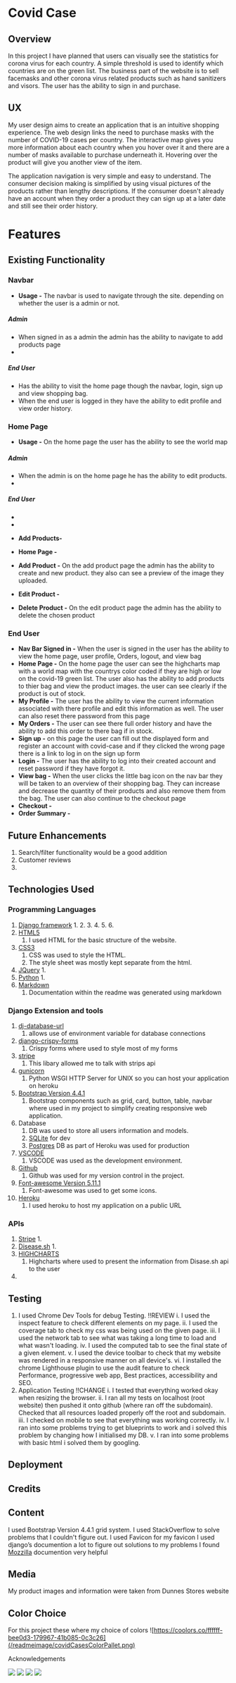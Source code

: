 # Covid Case
## Overview
In this project I have planned that users can visually see the statistics for corona virus for each country. A simple threshold is used to identify which countries are on the green list.
The business part of the website is to sell facemasks and other corona virus related products such as hand sanitizers and visors.
The user has the ability to sign in and purchase.

## UX
My user design aims to create an application that is an intuitive shopping experience. 
The web design links the need to purchase masks with the number of COVID-19 cases per country. The interactive map gives you more information about each country when you hover over it and there are a number of masks available to purchase underneath it. Hovering over the product will give you another view of the item.

The application navigation is very simple and easy to understand. The consumer decision making is simplified by using visual pictures of the products rather than lengthy descriptions. If the consumer doesn't already have an account when they order a product they can sign up at a later date and still see their order history. 



# Features
## Existing Functionality
### Navbar
* **Usage -** The navbar is used to navigate through the site. depending on whether the user is a admin or not.
##### Admin
* When signed in as a admin the admin has the ability to navigate to add products page 
* 
##### End User
* Has the ability to visit the home page though the navbar, login, sign up and view shopping bag.
* When the end user is logged in they have the ability to edit profile and view order history.

### Home Page
* **Usage -** On the home page the user has the ability to see the world map
##### Admin
* When the admin is on the home page he has the ability to edit products.
* 
##### End User
* 
* 





* **Add Products-** 
* **Home Page -** 
* **Add Product -** On the add product page the admin has the ability to create and new product. they also can see a preview of the image they uploaded.
* **Edit Product -** 
* **Delete Product -** On the edit product page the admin has the ability to delete the chosen product
### End User
* **Nav Bar Signed in -** When the user is signed in the user has the ability to view the home page, user profile, Orders, logout, and view bag 
* **Home Page -** On the home page the user can see the highcharts map with a world map with the countrys color coded if they are high or low on the covid-19 green list.
The user also has the ability to add products to thier bag and view the product images. the user can see clearly if the product is out of stock.
* **My Profile -** The user has the ability to view the current information associated with there profile and edit this information as well. The user can also reset there password from this page
* **My Orders -** The user can see there full order history and have the ability to add this order to there bag if in stock.
* **Sign up -** on this page the user can fill out the displayed form and register an account with covid-case and if they clicked the wrong page there is a link to log in on the sign up form
* **Login -** The user has the ability to log into their created account and reset password if they have forgot it.
* **View bag -** When the user clicks the little bag icon on the nav bar they will be taken to an overview of their shopping bag. They can increase and decrease the quantity of their products and also remove them from the bag. The user can also continue to the checkout page
* **Checkout -** 
* **Order Summary -** 

## Future Enhancements
1. Search/filter functionality would be a good addition
2. Customer reviews
3. 
## Technologies Used
### Programming Languages
1. [Django framework](https://www.djangoproject.com/)
    1. 
    2. 
    3. 
    4. 
    5. 
    6. 
2. [HTML5](https://en.wikipedia.org/wiki/HTML5)
    1. I used HTML for the basic structure of the website.
3. [CSS3](https://en.wikipedia.org/wiki/CSS)
    1. CSS was used to style the HTML.
    2. The style sheet was mostly kept separate from the html.
4. [JQuery](https://jquery.com/)
    1. 
5. [Python](https://www.python.org/)
    1. 
6. [Markdown](https://www.markdownguide.org/)
    1. Documentation within the readme was generated using markdown
 


### Django Extension and tools
1. [dj-database-url](https://pypi.org/project/dj-database-url/)
    1.  allows use of environment variable for database connections
2. [django-crispy-forms](https://pypi.org/project/django-crispy-forms/)
    1. Crispy forms where used to style most of my forms
3. [stripe](https://pypi.org/project/stripe/)
    1. This libary allowed me to talk with strips api
4. [gunicorn](https://pypi.org/project/gunicorn/)
    1. Python WSGI HTTP Server for UNIX so you can host your application on heroku
5. [Bootstrap Version 4.4.1](https://getbootstrap.com/)
    1. Bootstrap components such as grid, card, button, table, navbar where used in my project to simplify creating responsive web application.
6. Database
    1. DB was used to store all users information and models.
    2. [SQLite](https://www.sqlite.org/index.html) for dev
    3. [Postgres](https://www.postgresql.org/) DB as part of Heroku was used for production
7. [VSCODE](https://code.visualstudio.com/)
    1. VSCODE was used as the development environment.
8. [Github](https://github.com/)
    1. Github was used for my version control in the project.
9. [Font-awesome Version 5.11.1](https://fontawesome.com/)
    1. Font-awesome was used to get some icons.
10. [Heroku](https://heroku.com/)
    1. I used heroku to host my application on a public URL

### APIs
1. [Stripe](https://stripe.com/en-ie)
    1. 
2. [Disease.sh](https://disease.sh/docs/)
    1. 
3. [HIGHCHARTS](https://www.highcharts.com/)
    1. Highcharts where used to present the information from Disase.sh api to the user
4. 

## Testing
1. I used Chrome Dev Tools for debug Testing. !!REVIEW
i. I used the inspect feature to check different elements on my page.
ii. I used the coverage tab to check my css was being used on the given page.
iii. I used the network tab to see what was taking a long time to load and what wasn't loading.
iv. I used the computed tab to see the final state of a given element.
v. I used the device toolbar to check that my website was rendered in a responsive manner on all device's.
vi. I installed the chrome Lighthouse plugin to use the audit feature to check Performance, progressive web app, Best practices, accessibility and SEO.
2. Application Testing !!CHANGE
i. I tested that everything worked okay when resizing the browser.
ii. I ran all my tests on localhost (root website) then pushed it onto github (where ran off the subdomain). Checked that all resources loaded properly off the root and subdomain.
iii. I checked on mobile to see that everything was working correctly.
iv. I ran into some problems trying to get blueprints to work and i solved this problem by changing how I initialised my DB.
v. I ran into some problems with basic html i solved them by googling.
## Deployment
<!-- I used Live Server on my windows PC and once I was happy I committed to github to check that everything ran smoothly there as well.
I used XYZ to help me move my product from development into production x was used to help me do y and z  -->


## Credits
## Content
I used Bootstrap Version 4.4.1 grid system. I used StackOverflow to solve problems that I couldn't figure out. I used Favicon for my favicon
I used django’s documention a lot to figure out solutions to my problems 
I found [Mozzilla](https://developer.mozilla.org/en-US/docs/Learn/Server-side/Django) documention very helpful
## Media
My product images and information were taken from Dunnes Stores website

## Color Choice
For this project these where my choice of colors
![https://coolors.co/ffffff-bee0d3-179967-41b085-0c3c26](/readmeimage/covidCasesColorPallet.png)


Acknowledgements





![](/readmeimage/iphone6smobileimage2.png)
![](/readmeimage/iphone6smobileimage1.png)
![](/readmeimage/motog4.png)
![](/readmeimage/database_schema.png)